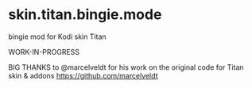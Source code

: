 # skin.titan.bingie.mode
bingie mod for Kodi skin Titan

WORK-IN-PROGRESS

BIG THANKS to @marcelveldt for his work on the original code for Titan skin & addons
https://github.com/marcelveldt
